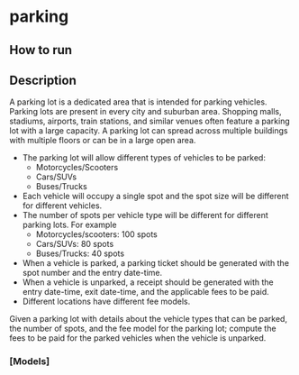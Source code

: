 # parking

## How to run


## Description
A parking lot is a dedicated area that is intended for parking vehicles. Parking lots are
present in every city and suburban area. Shopping malls, stadiums, airports, train stations,
and similar venues often feature a parking lot with a large capacity. A parking lot can spread
across multiple buildings with multiple floors or can be in a large open area.

* The parking lot will allow different types of vehicles to be parked:
  * Motorcycles/Scooters
  * Cars/SUVs
  * Buses/Trucks
* Each vehicle will occupy a single spot and the spot size will be different for different
vehicles.
* The number of spots per vehicle type will be different for different parking lots. For
example
  * Motorcycles/scooters: 100 spots
  * Cars/SUVs: 80 spots
  * Buses/Trucks: 40 spots
* When a vehicle is parked, a parking ticket should be generated with the spot number
and the entry date-time.
* When a vehicle is unparked, a receipt should be generated with the entry date-time,
exit date-time, and the applicable fees to be paid.
* Different locations have different fee models.

Given a parking lot with details about the vehicle types that can be parked, the number of
spots, and the fee model for the parking lot; compute the fees to be paid for the parked
vehicles when the vehicle is unparked.

### [Models]
